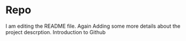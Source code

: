 # Repo
I am editing the README file. Again
Adding some more details about the project descrption.
Introduction to Github
